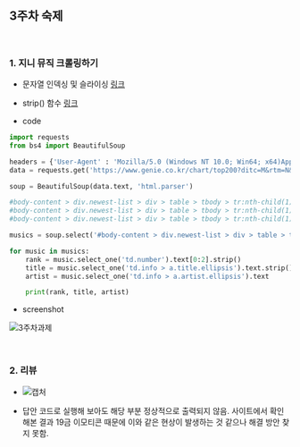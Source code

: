## 3주차 숙제

<br>

### 1. 지니 뮤직 크롤링하기

- 문자열 인덱싱 및 슬라이싱 [링크](https://securityspecialist.tistory.com/60)
- strip() 함수 [링크](https://blockdmask.tistory.com/568)

- code

```python
import requests
from bs4 import BeautifulSoup

headers = {'User-Agent' : 'Mozilla/5.0 (Windows NT 10.0; Win64; x64)AppleWebKit/537.36 (KHTML, like Gecko) Chrome/73.0.3683.86 Safari/537.36'}
data = requests.get('https://www.genie.co.kr/chart/top200?ditc=M&rtm=N&ymd=20210701',headers=headers)

soup = BeautifulSoup(data.text, 'html.parser')

#body-content > div.newest-list > div > table > tbody > tr:nth-child(1) > td.info > a.title.ellipsis
#body-content > div.newest-list > div > table > tbody > tr:nth-child(1) > td.number
#body-content > div.newest-list > div > table > tbody > tr:nth-child(1) > td.info > a.artist.ellipsis

musics = soup.select('#body-content > div.newest-list > div > table > tbody > tr')

for music in musics:
    rank = music.select_one('td.number').text[0:2].strip()
    title = music.select_one('td.info > a.title.ellipsis').text.strip()
    artist = music.select_one('td.info > a.artist.ellipsis').text

    print(rank, title, artist)
```

- screenshot

![3주차과제](https://user-images.githubusercontent.com/98236458/165101299-d3a12b9a-a65b-4e54-8a99-8ee7395d2f7d.PNG)

<br>

### 2. 리뷰

- ![캡처](https://user-images.githubusercontent.com/98236458/165101854-fe669553-33b1-491d-8066-bfd560f007fb.PNG)

- 답안 코드로 실행해 보아도 해당 부분 정상적으로 출력되지 않음. 사이트에서 확인해본 결과 19금 이모티콘 때문에 이와 같은 현상이 발생하는 것 같으나 해결 방안 찾지 못함.